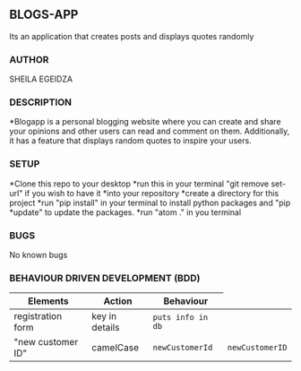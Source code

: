 ## BLOGS-APP

Its an application that creates posts and displays quotes randomly

### AUTHOR 

SHEILA EGEIDZA

### DESCRIPTION

*Blogapp is a personal blogging website where you can create and share your opinions and other users can read and comment on them. Additionally, it has a feature that displays random quotes to inspire your users.

### SETUP

*Clone this repo to your desktop
*run this in your terminal "git remove set-url" if you wish to have it *into your repository
*create a directory for this project
*run "pip install" in your terminal to install python packages and "pip *update" to update the packages.
*run "atom ." in you terminal

### BUGS

No known bugs

### BEHAVIOUR DRIVEN DEVELOPMENT (BDD)

<table>
    <thead>
      <tr>
        <th>Elements</th>
        <th>Action</th>
        <th>Behaviour</th>
      </tr>
    </thead>
    <tbody>
        <tr>
            <td>registration form</td>
            <td>key in details</td>
            <td><code>puts info in db</code></td>
        </tr>
        <tr>
            <td>"new customer ID"</td>
            <td>camelCase</td>
            <td><code>newCustomerId</code></td>
            <td><code>newCustomerID</code></td>
        </tr>
    </tbody>
  </table>